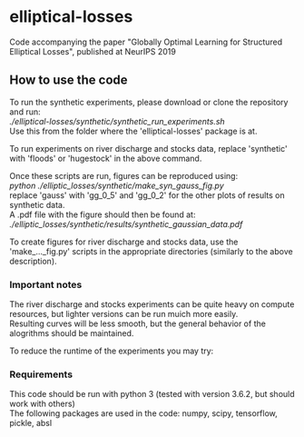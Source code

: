 # elliptical-losses
Code accompanying the paper "Globally Optimal Learning for Structured Elliptical Losses", published at NeurIPS 2019

## How to use the code
To run the synthetic experiments, please download or clone the repository and run: </br>
*./elliptical-losses/synthetic/synthetic_run_experiments.sh* </br>
Use this from the folder where the 'elliptical-losses' package is at.

To run experiments on river discharge and stocks data, replace 'synthetic' with 'floods' or 'hugestock' in the above command.

Once these scripts are run, figures can be reproduced using:</br>
*python ./elliptic_losses/synthetic/make_syn_gauss_fig.py*</br>
replace 'gauss' with 'gg_0_5' and 'gg_0_2' for the other plots of results on synthetic data.</br>
A .pdf file with the figure should then be found at:</br>
*./elliptic_losses/synthetic/results/synthetic_gaussian_data.pdf*

To create figures for river discharge and stocks data, use the 'make_..._fig.py' scripts in the appropriate directories (similarly to the above description).

### Important notes
The river discharge and stocks experiments can be quite heavy on compute resources, but lighter versions can be run muich more easily.</br>
Resulting curves will be less smooth, but the general behavior of the alogrithms should be maintained.

To reduce the runtime of the experiments you may try:

### Requirements
This code should be run with python 3 (tested with version 3.6.2, but should work with others)</br>
The following packages are used in the code: numpy, scipy, tensorflow, pickle, absl
